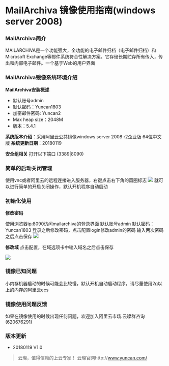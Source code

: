 # MailArchiva 镜像使用指南(windows server 2008)

### MailArchiva简介

MAILARCHIVA是一个功能强大，全功能的电子邮件归档（电子邮件归档）和Microsoft Exchange等邮件系统符合性解决方案。它存储长期贮存所有传入，传出和内部电子邮件。一个基于Web的用户界面

### MailArchiva镜像系统环境介绍

**MailArchiva安装概述**
- 默认账号admin
- 默认密码：Yuncan1803
- 加密邮件密码: Yuncan2
- Max heap size：2048M
- 版本：5.4.1

**系统版本介绍**：采用阿里云公共镜像windows server 2008 r2企业版 64位中文版
**系统更新日期**：20180119

**安全组相关**
打开以下端口
(3389|8090)

### 简单的启动关闭管理

使用vnc或者阿里云的远程连接进入服务器，右键点击右下角的圆圈标志
![](http://upload-images.jianshu.io/upload_images/3778244-06fc72a981b73ce7.png?imageMogr2/auto-orient/strip%7CimageView2/2/w/720)
就可以进行简单的开启关闭操作，默认开机程序自动启动


### 初始化使用

**修改密码**

使用浏览器ip:8090访问mailarchiva的登录界面
默认账号admin
默认密码：Yuncan1803
登录之后修改密码，点击配置login修改admin的密码
输入两次密码之后点击保存
![](http://upload-images.jianshu.io/upload_images/3778244-bb7f85a7c97065bf.png?imageMogr2/auto-orient/strip%7CimageView2/2/w/720)


**修改域**
点击配置，在域选项卡中输入域名之后点击保存

![](http://upload-images.jianshu.io/upload_images/3778244-91d2cfeb05c2e072.png?imageMogr2/auto-orient/strip%7CimageView2/2/w/720)


### 镜像已知问题

小内存机器启动的时候可能会比较慢，默认开机自动启动程序，请尽量使用2g以上的内存的阿里云ecs

### 镜像使用问题反馈

如果在镜像使用的时候出现任何问题，欢迎加入阿里云市场.云璨群咨询(620676291)

### 版本更新

- 20180119 V1.0

> 云璨，值得信赖的上云专家！
> 云璨官网http://www.yuncan.com/
